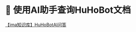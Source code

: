 # 🤖 使用AI助手查询HuHoBot文档

[【ima知识库】HuHoBotAI问答 ](https://ima.qq.com/wiki/?shareId=1761cd96957318be246c061b160619b775399704553fa8a29a1a01b217a5948c)
